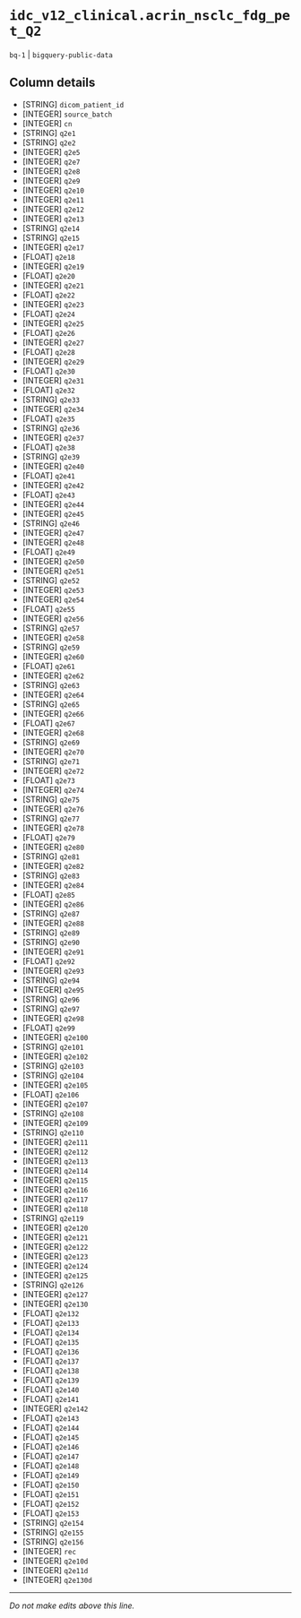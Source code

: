 # `idc_v12_clinical.acrin_nsclc_fdg_pet_Q2`
`bq-1` | `bigquery-public-data`

## Column details
* [STRING]    `dicom_patient_id`
* [INTEGER]   `source_batch`
* [INTEGER]   `cn`
* [STRING]    `q2e1`
* [STRING]    `q2e2`
* [INTEGER]   `q2e5`
* [INTEGER]   `q2e7`
* [INTEGER]   `q2e8`
* [INTEGER]   `q2e9`
* [INTEGER]   `q2e10`
* [INTEGER]   `q2e11`
* [INTEGER]   `q2e12`
* [INTEGER]   `q2e13`
* [STRING]    `q2e14`
* [STRING]    `q2e15`
* [INTEGER]   `q2e17`
* [FLOAT]     `q2e18`
* [INTEGER]   `q2e19`
* [FLOAT]     `q2e20`
* [INTEGER]   `q2e21`
* [FLOAT]     `q2e22`
* [INTEGER]   `q2e23`
* [FLOAT]     `q2e24`
* [INTEGER]   `q2e25`
* [FLOAT]     `q2e26`
* [INTEGER]   `q2e27`
* [FLOAT]     `q2e28`
* [INTEGER]   `q2e29`
* [FLOAT]     `q2e30`
* [INTEGER]   `q2e31`
* [FLOAT]     `q2e32`
* [STRING]    `q2e33`
* [INTEGER]   `q2e34`
* [FLOAT]     `q2e35`
* [STRING]    `q2e36`
* [INTEGER]   `q2e37`
* [FLOAT]     `q2e38`
* [STRING]    `q2e39`
* [INTEGER]   `q2e40`
* [FLOAT]     `q2e41`
* [INTEGER]   `q2e42`
* [FLOAT]     `q2e43`
* [INTEGER]   `q2e44`
* [INTEGER]   `q2e45`
* [STRING]    `q2e46`
* [INTEGER]   `q2e47`
* [INTEGER]   `q2e48`
* [FLOAT]     `q2e49`
* [INTEGER]   `q2e50`
* [INTEGER]   `q2e51`
* [STRING]    `q2e52`
* [INTEGER]   `q2e53`
* [INTEGER]   `q2e54`
* [FLOAT]     `q2e55`
* [INTEGER]   `q2e56`
* [STRING]    `q2e57`
* [INTEGER]   `q2e58`
* [STRING]    `q2e59`
* [INTEGER]   `q2e60`
* [FLOAT]     `q2e61`
* [INTEGER]   `q2e62`
* [STRING]    `q2e63`
* [INTEGER]   `q2e64`
* [STRING]    `q2e65`
* [INTEGER]   `q2e66`
* [FLOAT]     `q2e67`
* [INTEGER]   `q2e68`
* [STRING]    `q2e69`
* [INTEGER]   `q2e70`
* [STRING]    `q2e71`
* [INTEGER]   `q2e72`
* [FLOAT]     `q2e73`
* [INTEGER]   `q2e74`
* [STRING]    `q2e75`
* [INTEGER]   `q2e76`
* [STRING]    `q2e77`
* [INTEGER]   `q2e78`
* [FLOAT]     `q2e79`
* [INTEGER]   `q2e80`
* [STRING]    `q2e81`
* [INTEGER]   `q2e82`
* [STRING]    `q2e83`
* [INTEGER]   `q2e84`
* [FLOAT]     `q2e85`
* [INTEGER]   `q2e86`
* [STRING]    `q2e87`
* [INTEGER]   `q2e88`
* [STRING]    `q2e89`
* [STRING]    `q2e90`
* [INTEGER]   `q2e91`
* [FLOAT]     `q2e92`
* [INTEGER]   `q2e93`
* [STRING]    `q2e94`
* [INTEGER]   `q2e95`
* [STRING]    `q2e96`
* [STRING]    `q2e97`
* [INTEGER]   `q2e98`
* [FLOAT]     `q2e99`
* [INTEGER]   `q2e100`
* [STRING]    `q2e101`
* [INTEGER]   `q2e102`
* [STRING]    `q2e103`
* [STRING]    `q2e104`
* [INTEGER]   `q2e105`
* [FLOAT]     `q2e106`
* [INTEGER]   `q2e107`
* [STRING]    `q2e108`
* [INTEGER]   `q2e109`
* [STRING]    `q2e110`
* [INTEGER]   `q2e111`
* [INTEGER]   `q2e112`
* [INTEGER]   `q2e113`
* [INTEGER]   `q2e114`
* [INTEGER]   `q2e115`
* [INTEGER]   `q2e116`
* [INTEGER]   `q2e117`
* [INTEGER]   `q2e118`
* [STRING]    `q2e119`
* [INTEGER]   `q2e120`
* [INTEGER]   `q2e121`
* [INTEGER]   `q2e122`
* [INTEGER]   `q2e123`
* [INTEGER]   `q2e124`
* [INTEGER]   `q2e125`
* [STRING]    `q2e126`
* [INTEGER]   `q2e127`
* [INTEGER]   `q2e130`
* [FLOAT]     `q2e132`
* [FLOAT]     `q2e133`
* [FLOAT]     `q2e134`
* [FLOAT]     `q2e135`
* [FLOAT]     `q2e136`
* [FLOAT]     `q2e137`
* [FLOAT]     `q2e138`
* [FLOAT]     `q2e139`
* [FLOAT]     `q2e140`
* [FLOAT]     `q2e141`
* [INTEGER]   `q2e142`
* [FLOAT]     `q2e143`
* [FLOAT]     `q2e144`
* [FLOAT]     `q2e145`
* [FLOAT]     `q2e146`
* [FLOAT]     `q2e147`
* [FLOAT]     `q2e148`
* [FLOAT]     `q2e149`
* [FLOAT]     `q2e150`
* [FLOAT]     `q2e151`
* [FLOAT]     `q2e152`
* [FLOAT]     `q2e153`
* [STRING]    `q2e154`
* [STRING]    `q2e155`
* [STRING]    `q2e156`
* [INTEGER]   `rec`
* [INTEGER]   `q2e10d`
* [INTEGER]   `q2e11d`
* [INTEGER]   `q2e130d`

-------------------------------------------------------------------------------
*Do not make edits above this line.*
